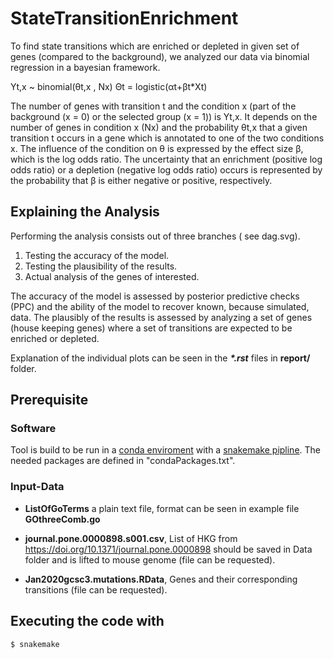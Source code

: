 
# StateTransitionEnrichment

To find state transitions which are enriched or depleted in given set of genes (compared to the background), we analyzed our data via binomial regression in a bayesian framework.

Yt,x ~ binomial(θt,x , Nx) 
Θt = logistic(αt+βt*Xt) 

The number of genes with transition t and the condition x (part of the background (x = 0) or the selected group (x = 1)) is Yt,x. It depends on the number of genes in condition x (Nx) and the probability θt,x that a given transition t occurs in a gene which is annotated to one of the two conditions x. The influence of the condition on θ is expressed by the effect size β, which is the log odds ratio. The uncertainty that an enrichment (positive log odds ratio) or a depletion (negative log odds ratio) occurs is represented by the probability that β is either negative or positive, respectively.


## Explaining the Analysis

Performing the analysis consists out of three branches ( see dag.svg).

1. Testing the accuracy of the model.
2. Testing the plausibility of the results.
3. Actual analysis of the genes of interested.

The accuracy of the model is assessed by posterior predictive checks (PPC) and the ability of the model to recover known, because simulated, data. The plausibly of the results is assessed by analyzing a set of genes (house keeping genes) where a set of transitions are expected to be enriched or depleted.

Explanation of the individual plots can be seen in the ***\*.rst*** files in **report/** folder.

## Prerequisite
### Software
Tool is build to be run in a  [conda enviroment](https://docs.conda.io/en/latest/) with a [snakemake pipline](https://snakemake.readthedocs.io/en/stable/index.html). The needed packages are defined in "condaPackages.txt". 

### Input-Data
* **ListOfGoTerms** a plain text file, format can be seen in example file **GOthreeComb.go**

* **journal.pone.0000898.s001.csv**, List of HKG from  https://doi.org/10.1371/journal.pone.0000898 should be saved in Data folder and is lifted to mouse genome (file can be requested). 

* **Jan2020gcsc3.mutations.RData**, Genes and their corresponding transitions (file can be requested). 

## Executing the code with
    $ snakemake

